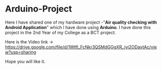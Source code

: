 # Arduino-Project
Here I have shared one of my hardware project -"**Air quality checking with Android Application**" which I have done using **Arduino**. 
I have done this project in the 2nd Year of my College as a BCT project.

Here is the Video link -> https://drive.google.com/file/d/1WtfI_FcNkr3QSMdGGgXR_jyi2ODavtAc/view?usp=sharing

Hope you will like it.
